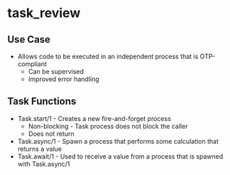 # task_review
## Use Case
* Allows code to be executed in an independent process that is OTP-compliant
  * Can be supervised
  * Improved error handling
  
## Task Functions
* Task.start/1 - Creates a new fire-and-forget process
  * Non-blocking - Task process does not block the caller
  * Does not return
* Task.async/1 - Spawn a process that performs some calculation that returns a value
* Task.await/1 - Used to receive a value from a process that is spawned with Task.async/1
